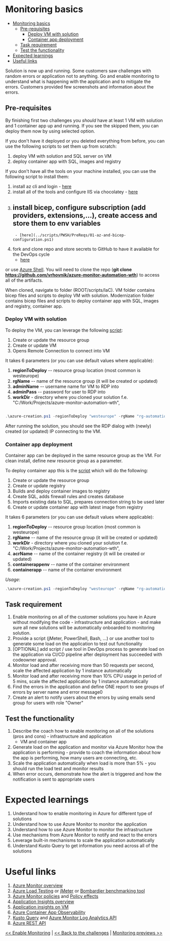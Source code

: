 ﻿# Monitoring basics

<!-- TOC -->

* [Monitoring basics](#monitoring-basics)
    * [Pre-requisites](#pre-requisites)
        * [Deploy VM with solution](#deploy-vm-with-solution)
        * [Container app deployment](#container-app-deployment)
    * [Task requirement](#task-requirement)
    * [Test the functionality](#test-the-functionality)
* [Expected learnings](#expected-learnings)
* [Useful links](#useful-links)

<!-- TOC -->

Solution is now up and running. Some customers saw challenges with random errors or application not to anything.
Go and enable monitoring to understand what is happening with the application and to mitigate the errors. Customers
provided few screenshots and information about the errors.

## Pre-requisites

By finishing first two challenges you _should_ have at least 1 VM with solution and 1 container app up and running.
If you see the skipped them, you can deploy them now by using selected option.

If you don't have it deployed or you deleted everything from before, you can use the following scripts to set them up
from scratch:

1. deploy VM with solution and SQL server on VM
2. deploy container app with SQL, images and registry

If you don't have all the tools on your machine installed, you can use the following script to install them:

1. install az cli and login - [here](../scripts/PWSH/PreReqs/00-install.ps1)
2. install all of the tools and configure IIS via chocolatey - [here](../scripts/PWSH/PreReqs/00-install-tools.ps1)
3. install bicep, configure subscription (add providers, extensions,...), create access and store them to env variables
    -
        - [here](../scripts/PWSH/PreReqs/01-az-and-bicep-configuration.ps1)
4. fork and clone repo and store secrets to GitHub to have it available for the DevOps cycle
    - [here](../scripts/PWSH/PreReqs/02-set-gh-secrets.ps1)

or use [Azure Shell](https://shell.azure.com). You will need to clone the repo (**git
clone https://github.com/vrhovnik/azure-monitor-automation-wth**) to access all of the artifacts.

When cloned, navigate to folder (ROOT/scripts/IaC). VM folder contains bicep files and scripts to deploy VM with
solution.
Modernization folder contains bicep files and scripts to deploy container app with SQL, images and registry, container
app.

### Deploy VM with solution

To deploy the VM, you can leverage the following [script](../scripts/IaC/VM/azure-creation.ps1):

1. Create or update the resource group
2. Create or update VM
3. Opens Remote Connection to connect into VM

It takes 6 parameters (or you can use default values where applicable):

1. **regionToDeploy** -- resource group location (most common is westeurope)
2. **rgName** -- name of the resource group (it will be created or updated)
3. **adminName** -- username name for VM to RDP into
4. **adminPass** -- password for user to RDP into
5. **workDir** - directory where you cloned your solution f.e. "C:/Work/Projects/azure-monitor-automation-wth",

```powershell

.\azure-creation.ps1 -regionToDeploy "westeurope" -rgName "rg-automation-wth" -workDir "C:/Work/Projects/azure-monitor-automation-wth" -adminName "admin" -adminPass "P@ssw0rd"

``` 

After running the solution, you should see the RDP dialog with (newly) created (or updated) IP connecting to the VM.

### Container app deployment

Container app can be deployed in the same resource group as the VM. For clean install, define new resource group as a
parameter.

To deploy container app this is the [script](../scripts/IaC/Modernization/azure-creation.ps1) which will do the
following:

1. Create or update the resource group
2. Create or update registry
3. Builds and deploy container images to registry
4. Create SQL, adds firewall rules and creates database
5. Imports existing data to SQL, prepares connection string to be used later
6. Create or update container app with latest image from registry

It takes 6 parameters (or you can use default values where applicable):

1. **regionToDeploy** -- resource group location (most common is westeurope)
2. **rgName** -- name of the resource group (it will be created or updated)
3. **workDir** - directory where you cloned your solution f.e. "C:/Work/Projects/azure-monitor-automation-wth",
4. **acrName** -- name of the container registry (it will be created or updated)
5. **containerappenv** -- name of the container environment
6. **containerapp** -- name of the container environment

_Usage_:

```powershell
.\azure-creation.ps1 -regionToDeploy "westeurope" -rgName "rg-automation-wth" -workDir "C:/Work/Projects/azure-monitor-automation-wth" -acrName "acrautomationwth" -containerappenv "containerappenv" -containerapp "containerapp"
```

## Task requirement

1. Enable monitoring on all of the customer solutions you have in Azure without modifying the code - infrastructure and application - and make sure
   all new solutions will be automatically onboarded to monitoring solution.
2. Provide a script (jMeter, PowerShell, Bash, ...) or use another tool to generate some load on the application to test
   out functionality
3. [OPTIONAL] add script / use tool in DevOps process to generate load on the application via CI/CD pipeline after
   deployment has succeeded with codeowner approval.
4. Monitor load and after receiving more than 50 requests per second, scale the affected application by 1 instance
   automatically
5. Monitor load and after receiving more than 10% CPU usage in period of 5 mins, scale the affected application by 1
   instance automatically
6. Find the errors in the application and define ONE report to see groups of errors by server name and error message0
7. Create an alert to notify users about the errors by using emails send group for users with role "Owner"

## Test the functionality

1. Describe the coach how to enable monitoring on all of the solutions (pros and cons) - infrastructure and application
    - VM and container app
2. Generate load on the application and monitor via Azure Monitor how the application is performing - provide to coach
   the information about how the app is performing, how many users are connecting, etc.
3. Scale the application automatically when load is more than 5% - you should run the load test and monitor results
4. When error occurs, demonstrate how the alert is triggered and how the notification is sent to appropriate users

# Expected learnings

1. Understand how to enable monitoring in Azure for different type of solutions
2. Understand how to use Azure Monitor to monitor the application
3. Understand how to use Azure Monitor to monitor the infrastructure
4. Use mechanisms from Azure Monitor to notify and react to the errors
5. Leverage built-in mechanisms to scale the application automatically
6. Understand Kusto Query to get information you need across all of the solutions

# Useful links

1. [Azure Monitor overview](https://learn.microsoft.com/en-us/azure/azure-monitor/monitor-reference)
2. [Azure Load Testing](https://learn.microsoft.com/en-us/azure/load-testing/overview-what-is-azure-load-testing) or [jMeter](https://jmeter.apache.org/) or [Bombardier benchmarking tool](https://github.com/codesenberg/bombardier)
3. [Azure Monitor policies](https://learn.microsoft.com/en-us/azure/azure-monitor/policy-reference)
   and [Policy effects](https://learn.microsoft.com/en-us/azure/governance/policy/concepts/effects)
4. [Application Insights overview](https://docs.microsoft.com/en-us/azure/azure-monitor/app/app-insights-overview)
5. [Application insights on VM](https://learn.microsoft.com/en-us/azure/azure-monitor/app/azure-vm-vmss-apps?tabs=core)
6. [Azure Container App Observability](https://learn.microsoft.com/en-us/azure/container-apps/observability)
7. [Kusto Query](https://learn.microsoft.com/en-us/azure/data-explorer/kusto/query/)
   and [Azure Monitor Log Analytics API](https://dev.loganalytics.io/)
8. [Azure REST API](https://learn.microsoft.com/en-us/rest/api/azure/)

[<< Enable Monitoring](./03-modernization-in-Azure.md) | [<< Back to the challenges](./00-challenges.md)
| [Monitoring previews >>](./06-monitoring-previews.md)  
